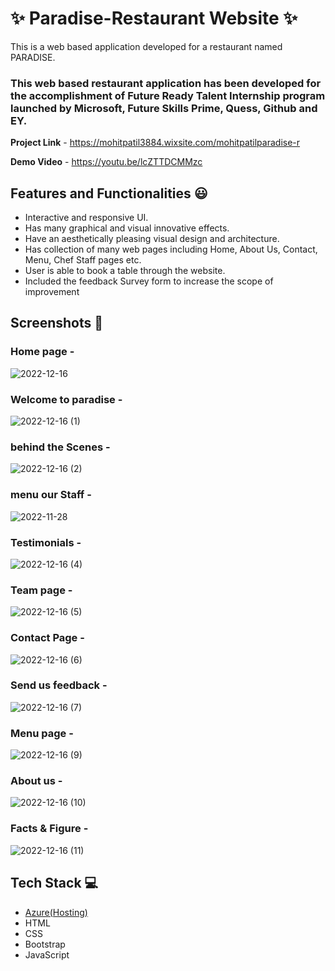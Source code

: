 # ✨ Paradise-Restaurant Website  ✨

This is a web based application developed for a restaurant named PARADISE.

### This web based restaurant application has been developed for the accomplishment of Future Ready Talent Internship program launched by Microsoft, Future Skills Prime, Quess, Github and EY.


**Project Link** - https://mohitpatil3884.wixsite.com/mohitpatilparadise-r

**Demo Video** -  https://youtu.be/lcZTTDCMMzc

## Features and Functionalities 😃

- Interactive and responsive UI.
- Has many graphical and visual innovative effects.
- Have an aesthetically pleasing visual design and architecture.
- Has collection of many web pages including Home, About Us, Contact, Menu, Chef Staff pages etc.
- User is able to book a table through the website.
- Included the feedback Survey form to increase the scope of improvement 

## Screenshots 📸
### Home page -   
![2022-12-16](https://user-images.githubusercontent.com/103365435/208022556-5145a582-6d26-456b-815a-f9c3eb3633d8.png)


### Welcome to paradise -
![2022-12-16 (1)](https://user-images.githubusercontent.com/103365435/208022967-b512a638-0060-47c1-96e4-34ea7b9d0619.png)

### behind the Scenes -
![2022-12-16 (2)](https://user-images.githubusercontent.com/103365435/208023706-9f146c3c-060c-4de5-8fa7-c87d8acf26ce.png)


### menu our Staff -
![2022-11-28](https://user-images.githubusercontent.com/103365435/208024349-41cd0853-35b2-4d54-9cb3-4f55c3b7b0a8.png)

### Testimonials -
![2022-12-16 (4)](https://user-images.githubusercontent.com/103365435/208024557-58ca7e3a-2c65-4935-8cbc-0e6c7c8486e6.png)

### Team page -
![2022-12-16 (5)](https://user-images.githubusercontent.com/103365435/208024876-6498c0a0-cf72-419c-87f1-9cda94f986f4.png)

### Contact Page -
![2022-12-16 (6)](https://user-images.githubusercontent.com/103365435/208025519-0cf3d6a1-8ac9-4468-8da9-62a0edfc959f.png)

### Send us feedback -
![2022-12-16 (7)](https://user-images.githubusercontent.com/103365435/208025631-f118c9d8-60db-47e4-a69d-e1d6754f353e.png)
### Menu page -
![2022-12-16 (9)](https://user-images.githubusercontent.com/103365435/208026017-ef7acac7-3bd6-41ac-9e64-c533bff9c4f1.png)
### About us -
![2022-12-16 (10)](https://user-images.githubusercontent.com/103365435/208026266-f119d9a7-4dc0-432e-99c1-7e2be3249e73.png)
### Facts & Figure -
![2022-12-16 (11)](https://user-images.githubusercontent.com/103365435/208026482-8cf45d35-ab16-405c-8484-494b88d0eaa3.png)


## Tech Stack 💻

- [Azure(Hosting)](https://azure.microsoft.com/en-in/features/azure-portal/)
- HTML
- CSS
- Bootstrap
- JavaScript
